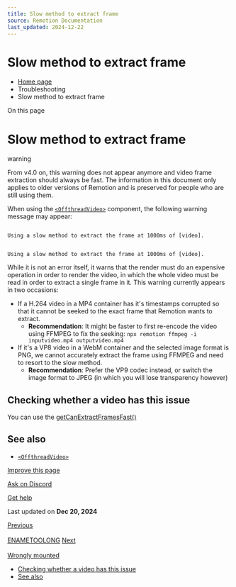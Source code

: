 ```yaml
---
title: Slow method to extract frame
source: Remotion Documentation
last_updated: 2024-12-22
---
```


# Slow method to extract frame

- [Home page](/)
- Troubleshooting
- Slow method to extract frame

On this page

# Slow method to extract frame

warning

From v4.0 on, this warning does not appear anymore and video frame extraction should always be fast. The information in this document only applies to older versions of Remotion and is preserved for people who are still using them.

When using the [`<OffthreadVideo>`](/docs/offthreadvideo) component, the following warning message may appear:

```

Using a slow method to extract the frame at 1000ms of [video].
```

```

Using a slow method to extract the frame at 1000ms of [video].
```

While it is not an error itself, it warns that the render must do an expensive operation in order to render the video, in which the whole video must be read in order to extract a single frame in it. This warning currently appears in two occasions:

- If a H.264 video in a MP4 container has it's timestamps corrupted so that it cannot be seeked to the exact frame that Remotion wants to extract.
  - **Recommendation**: It might be faster to first re-encode the video using FFMPEG to fix the seeking: `npx remotion ffmpeg -i inputvideo.mp4 outputvideo.mp4`
- If it's a VP8 video in a WebM container and the selected image format is PNG, we cannot accurately extract the frame using FFMPEG and need to resort to the slow method.
  - **Recommendation**: Prefer the VP9 codec instead, or switch the image format to JPEG (in which you will lose transparency however)

## Checking whether a video has this issue [​](\#checking-whether-a-video-has-this-issue "Direct link to Checking whether a video has this issue")

You can use the [getCanExtractFramesFast()](/docs/renderer/get-can-extract-frames-fast)

## See also [​](\#see-also "Direct link to See also")

- [`<OffthreadVideo>`](/docs/offthreadvideo)

[Improve this page](https://github.com/remotion-dev/remotion/edit/main/packages/docs/docs/slow-method-to-extract-frame.mdx)

[Ask on Discord](https://remotion.dev/discord)

[Get help](/docs/get-help)

Last updated on **Dec 20, 2024**

[Previous\
\
ENAMETOOLONG](/docs/enametoolong) [Next\
\
Wrongly mounted <Composition>](/docs/wrong-composition-mount)

- [Checking whether a video has this issue](#checking-whether-a-video-has-this-issue)
- [See also](#see-also)
